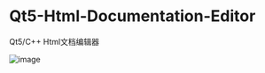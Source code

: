 # Qt5-Html-Documentation-Editor
Qt5/C++ Html文档编辑器

![image](https://github.com/luricheng/Qt5-Html+Documentation-Editor/raw/master/ui.png)
